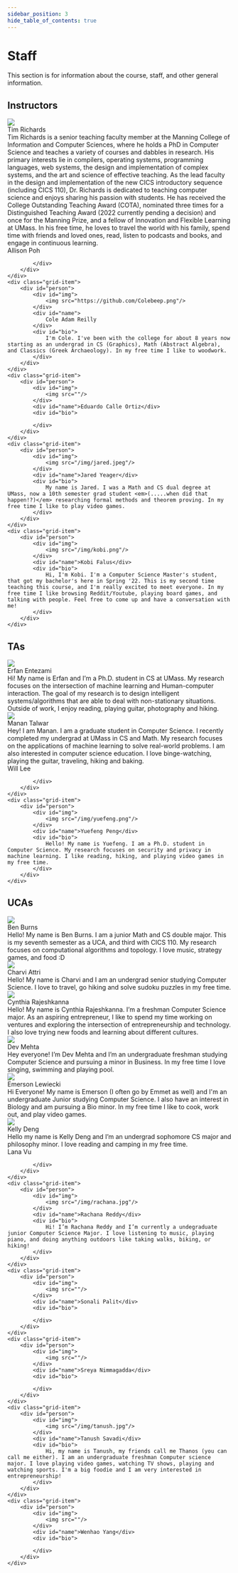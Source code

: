 ```yaml
---
sidebar_position: 3
hide_table_of_contents: true
---
```


# Staff

This section is for information about the course, staff, and other general information.

## Instructors
<div class="grid-container">
    <div class="grid-item">
        <div id="person">
            <div id="img">
                <img src="https://github.com/timdrichards.png"/>
            </div>
            <div id="name">Tim Richards</div>
            <div id="bio">
                Tim Richards is a senior teaching faculty member at the Manning College of Information and Computer Sciences, where he holds a PhD in Computer Science and teaches a variety of courses and dabbles in research. His primary interests lie in compilers, operating systems, programming languages, web systems, the design and implementation of complex systems, and the art and science of effective teaching. As the lead faculty in the design and implementation of the new CICS introductory sequence (including CICS 110), Dr. Richards is dedicated to teaching computer science and enjoys sharing his passion with students. He has received the College Outstanding Teaching Award (COTA), nominated three times for a Distinguished Teaching Award (2022 currently pending a decision) and once for the Manning Prize, and a fellow of Innovation and Flexible Learning at UMass. In his free time, he loves to travel the world with his family, spend time with friends and loved ones, read, listen to podcasts and books, and engage in continuous learning. 
            </div>
        </div>
    </div>
    <div class="grid-item">
        <div id="person">
            <div id="img">
                <img src=""/>
            </div>
            <div id="name">Allison Poh</div>
            <div id="bio">
                
            </div>
        </div>
    </div>
    <div class="grid-item">
        <div id="person">
            <div id="img">
                <img src="https://github.com/Colebeep.png"/>
            </div>
            <div id="name">
                Cole Adam Reilly
            </div>
            <div id="bio">
                I'm Cole. I've been with the college for about 8 years now starting as an undergrad in CS (Graphics), Math (Abstract Algebra), and Classics (Greek Archaeology). In my free time I like to woodwork.
            </div>
        </div>
    </div>
    <div class="grid-item">
        <div id="person">
            <div id="img">
                <img src=""/>
            </div>
            <div id="name">Eduardo Calle Ortiz</div>
            <div id="bio">
                
            </div>
        </div>
    </div> 
    <div class="grid-item">
        <div id="person">
            <div id="img">
                <img src="/img/jared.jpeg"/>
            </div>
            <div id="name">Jared Yeager</div>
            <div id="bio">
                My name is Jared. I was a Math and CS dual degree at UMass, now a 10th semester grad student <em>(.....when did that happen!?)</em> researching formal methods and theorem proving. In my free time I like to play video games. 
            </div>
        </div>
    </div> 
    <div class="grid-item">
        <div id="person">
            <div id="img">
                <img src="/img/kobi.png"/>
            </div>
            <div id="name">Kobi Falus</div>
            <div id="bio">
                Hi, I'm Kobi. I'm a Computer Science Master's student, that got my bachelor's here in Spring '22. This is my second time teaching this course, and I'm really excited to meet everyone. In my free time I like browsing Reddit/Youtube, playing board games, and talking with people. Feel free to come up and have a conversation with me!
            </div>
        </div>
    </div>  
</div>

## TAs
<div class="grid-container"> 
    <div class="grid-item">
        <div id="person">
            <div id="img">
                <img src="/img/erfan.jpg"/>
            </div>
            <div id="name">Erfan Entezami</div>
            <div id="bio">
                Hi! My name is Erfan and I’m a Ph.D. student in CS at UMass. My research focuses on the intersection of machine learning and Human-computer interaction. The goal of my research is to design intelligent systems/algorithms that are able to deal with non-stationary situations. Outside of work, I enjoy reading, playing guitar, photography and hiking.
            </div>
        </div>
    </div> 
    <div class="grid-item">
        <div id="person">
            <div id="img">
                <img src="/img/manan.png"/>
            </div>
            <div id="name">Manan Talwar</div>
            <div id="bio">
                Hey! I am Manan. I am a graduate student in Computer Science. I recently completed my undergrad at UMass in CS and Math. My research focuses on the applications of machine learning to solve real-world problems. I am also interested in computer science education. I love binge-watching, playing the guitar, traveling, hiking and baking. 
            </div>
        </div>
    </div> 
    <div class="grid-item">
        <div id="person">
            <div id="img">
                <img src=""/>
            </div>
            <div id="name">Will Lee</div>
            <div id="bio">
                
            </div>
        </div>
    </div> 
    <div class="grid-item">
        <div id="person">
            <div id="img">
                <img src="/img/yuefeng.png"/>
            </div>
            <div id="name">Yuefeng Peng</div>
            <div id="bio">
                Hello! My name is Yuefeng. I am a Ph.D. student in Computer Science. My research focuses on security and privacy in machine learning. I like reading, hiking, and playing video games in my free time.
            </div>
        </div>
    </div>
</div>

## UCAs
<div class="grid-container">
    <div class="grid-item">
        <div id="person">
            <div id="img">
                <img src="https://github.com/bburns-ds.png"/>
            </div>
            <div id="name">Ben Burns</div>
            <div id="bio">
                Hello! My name is Ben Burns. I am a junior Math and CS double major. This is my seventh semester as a UCA, and third with CICS 110. My research focuses on computational algorithms and topology. I love music, strategy games, and food :D
            </div>
        </div>
    </div>
    <div class="grid-item">
        <div id="person">
            <div id="img">
                <img src="/img/charvi.jpg"/>
            </div>
            <div id="name">Charvi Attri</div>
            <div id="bio">
                Hello! My name is Charvi and I am an undergrad senior studying Computer Science. I love to travel, go hiking and solve sudoku puzzles in my free time.
            </div>
        </div>
    </div>
    <div class="grid-item">
        <div id="person">
            <div id="img">
                <img src="/img/cynthia.png"/>
            </div>
            <div id="name">Cynthia Rajeshkanna</div>
            <div id="bio">
                Hello! My name is Cynthia Rajeshkanna. I’m a freshman Computer Science major. As an aspiring entrepreneur, I like to spend my time working on ventures and exploring the intersection of entrepreneurship and technology. I also love trying new foods and learning about different cultures.
            </div>
        </div>
    </div>
    <div class="grid-item">
        <div id="person">
            <div id="img">
                <img src="/img/dev.jpg"/>
            </div>
            <div id="name">Dev Mehta</div>
            <div id="bio">
                Hey everyone! I’m Dev Mehta and I’m an undergraduate freshman studying Computer Science and pursuing a minor in Business. In my free time I love singing, swimming and playing pool.
            </div>
        </div>
    </div>
    <div class="grid-item">
        <div id="person">
            <div id="img">
                <img src="/img/emerson.jpg"/>
            </div>
            <div id="name">Emerson Lewiecki</div>
            <div id="bio">
               Hi Everyone! My name is Emerson (I often go by Emmet as well) and I'm an undergraduate Junior studying Computer Science. I also have an interest in Biology and am pursuing a Bio minor. In my free time I like to cook, work out, and play video games. 
            </div>
        </div>
    </div>
    <div class="grid-item">
        <div id="person">
            <div id="img">
                <img src="/img/kelly.jpg"/>
            </div>
            <div id="name">Kelly Deng</div>
            <div id="bio">
                Hello my name is Kelly Deng and I’m an undergrad sophomore CS major and philosophy minor. I love reading and camping in my free time.
            </div>
        </div>
    </div>
    <div class="grid-item">
        <div id="person">
            <div id="img">
                <img src=""/>
            </div>
            <div id="name">Lana	Vu</div>
            <div id="bio">
                
            </div>
        </div>
    </div>
    <div class="grid-item">
        <div id="person">
            <div id="img">
                <img src="/img/rachana.jpg"/>
            </div>
            <div id="name">Rachana Reddy</div>
            <div id="bio">
                Hi! I’m Rachana Reddy and I’m currently a undegraduate junior Computer Science Major. I love listening to music, playing piano, and doing anything outdoors like taking walks, biking, or hiking!
            </div>
        </div>
    </div>
    <div class="grid-item">
        <div id="person">
            <div id="img">
                <img src=""/>
            </div>
            <div id="name">Sonali Palit</div>
            <div id="bio">
                
            </div>
        </div>
    </div>
    <div class="grid-item">
        <div id="person">
            <div id="img">
                <img src=""/>
            </div>
            <div id="name">Sreya Nimmagadda</div>
            <div id="bio">
                
            </div>
        </div>
    </div>
    <div class="grid-item">
        <div id="person">
            <div id="img">
                <img src="/img/tanush.jpg"/>
            </div>
            <div id="name">Tanush Savadi</div>
            <div id="bio">
                Hi, my name is Tanush, my friends call me Thanos (you can call me either). I am an undergraduate freshman Computer science major. I love playing video games, watching TV shows, playing and watching sports. I'm a big foodie and I am very interested in entrepreneurship!
            </div>
        </div>
    </div>
    <div class="grid-item">
        <div id="person">
            <div id="img">
                <img src=""/>
            </div>
            <div id="name">Wenhao Yang</div>
            <div id="bio">
                
            </div>
        </div>
    </div>
</div>
